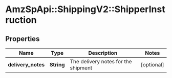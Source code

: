 # AmzSpApi::ShippingV2::ShipperInstruction

## Properties
Name | Type | Description | Notes
------------ | ------------- | ------------- | -------------
**delivery_notes** | **String** | The delivery notes for the shipment | [optional] 

